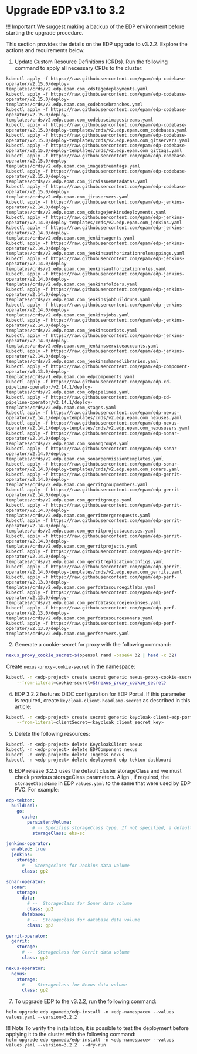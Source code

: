 # Upgrade EDP v3.1 to 3.2

!!! Important
    We suggest making a backup of the EDP environment before starting the upgrade procedure.

This section provides the details on the EDP upgrade to v3.2.2. Explore the actions and requirements below.

1. Update Custom Resource Definitions (CRDs). Run the following command to apply all necessary CRDs to the cluster:

  ```
  kubectl apply -f https://raw.githubusercontent.com/epam/edp-codebase-operator/v2.15.0/deploy-templates/crds/v2.edp.epam.com_cdstagedeployments.yaml
  kubectl apply -f https://raw.githubusercontent.com/epam/edp-codebase-operator/v2.15.0/deploy-templates/crds/v2.edp.epam.com_codebasebranches.yaml
  kubectl apply -f https://raw.githubusercontent.com/epam/edp-codebase-operator/v2.15.0/deploy-templates/crds/v2.edp.epam.com_codebaseimagestreams.yaml
  kubectl apply -f https://raw.githubusercontent.com/epam/edp-codebase-operator/v2.15.0/deploy-templates/crds/v2.edp.epam.com_codebases.yaml
  kubectl apply -f https://raw.githubusercontent.com/epam/edp-codebase-operator/v2.15.0/deploy-templates/crds/v2.edp.epam.com_gitservers.yaml
  kubectl apply -f https://raw.githubusercontent.com/epam/edp-codebase-operator/v2.15.0/deploy-templates/crds/v2.edp.epam.com_gittags.yaml
  kubectl apply -f https://raw.githubusercontent.com/epam/edp-codebase-operator/v2.15.0/deploy-templates/crds/v2.edp.epam.com_imagestreamtags.yaml
  kubectl apply -f https://raw.githubusercontent.com/epam/edp-codebase-operator/v2.15.0/deploy-templates/crds/v2.edp.epam.com_jiraissuemetadatas.yaml
  kubectl apply -f https://raw.githubusercontent.com/epam/edp-codebase-operator/v2.15.0/deploy-templates/crds/v2.edp.epam.com_jiraservers.yaml
  kubectl apply -f https://raw.githubusercontent.com/epam/edp-jenkins-operator/v2.14.0/deploy-templates/crds/v2.edp.epam.com_cdstagejenkinsdeployments.yaml
  kubectl apply -f https://raw.githubusercontent.com/epam/edp-jenkins-operator/v2.14.0/deploy-templates/crds/v2.edp.epam.com_jenkins.yaml
  kubectl apply -f https://raw.githubusercontent.com/epam/edp-jenkins-operator/v2.14.0/deploy-templates/crds/v2.edp.epam.com_jenkinsagents.yaml
  kubectl apply -f https://raw.githubusercontent.com/epam/edp-jenkins-operator/v2.14.0/deploy-templates/crds/v2.edp.epam.com_jenkinsauthorizationrolemappings.yaml
  kubectl apply -f https://raw.githubusercontent.com/epam/edp-jenkins-operator/v2.14.0/deploy-templates/crds/v2.edp.epam.com_jenkinsauthorizationroles.yaml
  kubectl apply -f https://raw.githubusercontent.com/epam/edp-jenkins-operator/v2.14.0/deploy-templates/crds/v2.edp.epam.com_jenkinsfolders.yaml
  kubectl apply -f https://raw.githubusercontent.com/epam/edp-jenkins-operator/v2.14.0/deploy-templates/crds/v2.edp.epam.com_jenkinsjobbuildruns.yaml
  kubectl apply -f https://raw.githubusercontent.com/epam/edp-jenkins-operator/v2.14.0/deploy-templates/crds/v2.edp.epam.com_jenkinsjobs.yaml
  kubectl apply -f https://raw.githubusercontent.com/epam/edp-jenkins-operator/v2.14.0/deploy-templates/crds/v2.edp.epam.com_jenkinsscripts.yaml
  kubectl apply -f https://raw.githubusercontent.com/epam/edp-jenkins-operator/v2.14.0/deploy-templates/crds/v2.edp.epam.com_jenkinsserviceaccounts.yaml
  kubectl apply -f https://raw.githubusercontent.com/epam/edp-jenkins-operator/v2.14.0/deploy-templates/crds/v2.edp.epam.com_jenkinssharedlibraries.yaml
  kubectl apply -f https://raw.githubusercontent.com/epam/edp-component-operator/v0.13.0/deploy-templates/crds/v1.edp.epam.com_edpcomponents.yaml
  kubectl apply -f https://raw.githubusercontent.com/epam/edp-cd-pipeline-operator/v2.14.1/deploy-templates/crds/v2.edp.epam.com_cdpipelines.yaml
  kubectl apply -f https://raw.githubusercontent.com/epam/edp-cd-pipeline-operator/v2.14.1/deploy-templates/crds/v2.edp.epam.com_stages.yaml
  kubectl apply -f https://raw.githubusercontent.com/epam/edp-nexus-operator/v2.14.1/deploy-templates/crds/v2.edp.epam.com_nexuses.yaml
  kubectl apply -f https://raw.githubusercontent.com/epam/edp-nexus-operator/v2.14.1/deploy-templates/crds/v2.edp.epam.com_nexususers.yaml
  kubectl apply -f https://raw.githubusercontent.com/epam/edp-sonar-operator/v2.14.0/deploy-templates/crds/v2.edp.epam.com_sonargroups.yaml
  kubectl apply -f https://raw.githubusercontent.com/epam/edp-sonar-operator/v2.14.0/deploy-templates/crds/v2.edp.epam.com_sonarpermissiontemplates.yaml
  kubectl apply -f https://raw.githubusercontent.com/epam/edp-sonar-operator/v2.14.0/deploy-templates/crds/v2.edp.epam.com_sonars.yaml
  kubectl apply -f https://raw.githubusercontent.com/epam/edp-gerrit-operator/v2.14.0/deploy-templates/crds/v2.edp.epam.com_gerritgroupmembers.yaml
  kubectl apply -f https://raw.githubusercontent.com/epam/edp-gerrit-operator/v2.14.0/deploy-templates/crds/v2.edp.epam.com_gerritgroups.yaml
  kubectl apply -f https://raw.githubusercontent.com/epam/edp-gerrit-operator/v2.14.0/deploy-templates/crds/v2.edp.epam.com_gerritmergerequests.yaml
  kubectl apply -f https://raw.githubusercontent.com/epam/edp-gerrit-operator/v2.14.0/deploy-templates/crds/v2.edp.epam.com_gerritprojectaccesses.yaml
  kubectl apply -f https://raw.githubusercontent.com/epam/edp-gerrit-operator/v2.14.0/deploy-templates/crds/v2.edp.epam.com_gerritprojects.yaml
  kubectl apply -f https://raw.githubusercontent.com/epam/edp-gerrit-operator/v2.14.0/deploy-templates/crds/v2.edp.epam.com_gerritreplicationconfigs.yaml
  kubectl apply -f https://raw.githubusercontent.com/epam/edp-gerrit-operator/v2.14.0/deploy-templates/crds/v2.edp.epam.com_gerrits.yaml
  kubectl apply -f https://raw.githubusercontent.com/epam/edp-perf-operator/v2.13.0/deploy-templates/crds/v2.edp.epam.com_perfdatasourcegitlabs.yaml
  kubectl apply -f https://raw.githubusercontent.com/epam/edp-perf-operator/v2.13.0/deploy-templates/crds/v2.edp.epam.com_perfdatasourcejenkinses.yaml
  kubectl apply -f https://raw.githubusercontent.com/epam/edp-perf-operator/v2.13.0/deploy-templates/crds/v2.edp.epam.com_perfdatasourcesonars.yaml
  kubectl apply -f https://raw.githubusercontent.com/epam/edp-perf-operator/v2.13.0/deploy-templates/crds/v2.edp.epam.com_perfservers.yaml
  ```

2. Generate a cookie-secret for proxy with the following command:

  ```bash
  nexus_proxy_cookie_secret=$(openssl rand -base64 32 | head -c 32)
  ```
  Create `nexus-proxy-cookie-secret` in the <edp-project> namespace:

  ```bash
  kubectl -n <edp-project> create secret generic nexus-proxy-cookie-secret \
      --from-literal=cookie-secret=${nexus_proxy_cookie_secret}
  ```

4. EDP 3.2.2 features OIDC configuration for EDP Portal. If this parameter is required, create `keycloak-client-headlamp-secret` as described in this [article](headlamp-oidc.md):

  ```bash
  kubectl -n <edp-project> create secret generic keycloak-client-edp-portal-secret \
      --from-literal=clientSecret=<keycloak_client_secret_key>
  ```

5. Delete the following resources:

  ```
  kubectl -n <edp-project> delete KeycloakClient nexus
  kubectl -n <edp-project> delete EDPComponent nexus
  kubectl -n <edp-project> delete Ingress nexus
  kubectl -n <edp-project> delete deployment edp-tekton-dashboard
  ```

6. EDP release 3.2.2 uses the default cluster storageClass and we must check previous storageClass parameters. Align , if required, the `storageClassName` in EDP `values.yaml` to the same that were used by EDP PVC. For example:

  ```yaml
  edp-tekton:
    buildTool:
      go:
        cache:
          persistentVolume:
            # -- Specifies storageClass type. If not specified, a default storageClass for go-cache volume is used
            storageClass: ebs-sc

  jenkins-operator:
    enabled: true
    jenkins:
      storage:
        # -- Storageclass for Jenkins data volume
        class: gp2

  sonar-operator:
    sonar:
      storage:
        data:
          # --  Storageclass for Sonar data volume
          class: gp2
        database:
          # --  Storageclass for database data volume
          class: gp2

  gerrit-operator:
    gerrit:
      storage:
        # --  Storageclass for Gerrit data volume
        class: gp2

  nexus-operator:
    nexus:
      storage:
        # --  Storageclass for Nexus data volume
        class: gp2
  ```

7. To upgrade EDP to the v3.2.2, run the following command:

  ```
  helm upgrade edp epamedp/edp-install -n <edp-namespace> --values values.yaml --version=3.2.2
  ```

  !!! Note
      To verify the installation, it is possible to test the deployment before applying it to the cluster with the following command:<br>
      `helm upgrade edp epamedp/edp-install -n <edp-namespace> --values values.yaml --version=3.2.2  --dry-run`
